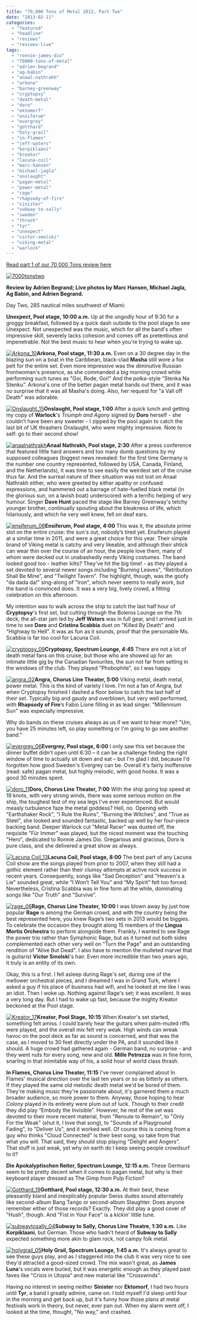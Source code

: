 ```yaml
---
title: "70,000 Tons of Metal 2013, Part Two"
date: "2013-02-11"
categories: 
  - "featured"
  - "headline"
  - "reviews"
  - "reviews-live"
tags: 
  - "ronnie-james-dio"
  - "70000-tons-of-metal"
  - "adrien-begrand"
  - "ag-babin"
  - "anaal-nathrakh"
  - "arkona"
  - "barney-greenway"
  - "cryptopsy"
  - "death-metal"
  - "doro"
  - "ektomorf"
  - "ensiferum"
  - "evergrey"
  - "gotthard"
  - "holy-grail"
  - "in-flames"
  - "jeff-waters"
  - "korpiklaani"
  - "kreator"
  - "lacuna-coil"
  - "marc-hansen"
  - "michael-jagla"
  - "onslaught"
  - "pagan-metal"
  - "power-metal"
  - "rage"
  - "rhapsody-of-fire"
  - "sinister"
  - "subway-to-sally"
  - "sweden"
  - "thrash"
  - "tyr"
  - "unexpect"
  - "victor-smolski"
  - "viking-metal"
  - "warlock"
---
```


[Read part 1 of our 70,000 Tons review here](http://www.hellbound.ca/2013/02/70000-tons-of-metal-2013-part-one/)

[![7000tonstwo](http://www.hellbound.ca/wp-content/uploads/2013/02/7000tonstwo-590x328.gif)](http://www.hellbound.ca/wp-content/uploads/2013/02/7000tonstwo.gif)

**Review by Adrien Begrand; Live photos by Marc Hansen, Michael Jagla, Ag Babin, and Adrien Begrand.**

Day Two, 285 nautical miles southwest of Miami:

**Unexpect, Pool stage, 10:00 a.m.** Up at the ungodly hour of 9:30 for a groggy breakfast, followed by a quick dash outside to the pool stage to see Unexpect. Not unexpected was the music, which for all the band's often impressive skill, severely lacks cohesion and comes off as pretentious and impenetrable. Not the best music to hear when you're trying to wake up.

[![Arkona_10](http://www.hellbound.ca/wp-content/uploads/2013/02/Arkona_10-182x182.jpg)](http://www.hellbound.ca/wp-content/uploads/2013/02/Arkona_10.jpg)**Arkona, Pool stage, 11:30 a.m.** Even on a 30 degree day in the blazing sun on a boat in the Caribbean, black-clad **Masha** still wore a fox pelt for the entire set. Even more impressive was the diminutive Russian frontwoman's presence, as she commanded a big morning crowd while performing such tunes as "Goi, Rode, Goi!" And the polka-style “Stenka Na Stenku”. Arkona's one of the better pagan metal bands out there, and it was no surprise that it was all Masha's doing. Also, her request for "a Vall off Death" was adorable.

[![Onslaught_15](http://www.hellbound.ca/wp-content/uploads/2013/02/Onslaught_15-182x182.jpg)](http://www.hellbound.ca/wp-content/uploads/2013/02/Onslaught_15.jpg)**Onslaught, Pool stage, 1:00** After a quick lunch and getting my copy of **Warlock**'s _Triumph and Agony_ signed by **Doro** herself - she couldn't have been any sweeter - I zipped by the pool again to catch the last bit of UK thrashers Onslaught, who were mighty impressive. Note to self: go to their second show!

[![anaalnathrakh](http://www.hellbound.ca/wp-content/uploads/2013/02/anaalnathrakh2-182x182.jpg)](http://www.hellbound.ca/wp-content/uploads/2013/02/anaalnathrakh2.jpg)**Anaal Nathrakh, Pool stage, 2:30** After a press conference that featured little hard answers and too many dumb questions by my supposed colleagues (biggest news revealed: for the first time Germany is the number one country represented, followed by USA, Canada, Finland, and the Netherlands), it was time to see easily the weirdest set of the cruise thus far. And the surreal nature of their situation was not lost on Anaal Nathrakh either, who were greeted by either apathy or confused expressions, and hammered out a barrage of hate-fuelled black metal (in the glorious sun, on a lavish boat) underscored with a terrific helping of wry humour. Singer **Dave Hunt** paced the stage like Barney Greenway's tetchy younger brother, continually spouting about the bleakness of life, which hilariously, and which he very well knew, fell on deaf ears.

[![ensiferum_06](http://www.hellbound.ca/wp-content/uploads/2013/02/ensiferum_06-182x182.jpg)](http://www.hellbound.ca/wp-content/uploads/2013/02/ensiferum_06.jpg)**Ensiferum, Pool stage, 4:00** This was it, the absolute prime slot on the entire cruise: the sun's out, nobody’s tired yet. Ensiferum played at a similar time in 2011, and were a great choice for this year. Their simple brand of Viking metal is catchy and very likeable, and although their shtick can wear thin over the course of an hour, the people love them, many of whom were decked out in unabashedly nerdy Viking costumes. The band looked good too - leather kilts? They've hit the big time! - as they played a set devoted to several newer songs including "Burning Leaves", “Retribution Shall Be Mine”, and "Twilight Tavern". The highlight, though, was the goofy "da dada da!" sing-along of "Iron", which never seems to really work, but the band is convinced does. It was a very big, lively crowd, a fitting celebration on this afternoon.

My intention was to walk across the ship to catch the last half hour of **Cryptopsy**'s first set, but cutting through the Boleros Lounge on the 7th deck, the all-star jam led by **Jeff Waters** was in full gear, and I arrived just in time to see **Doro** and **Cristina Scabbia** duet on "Killed By Death" and "Highway to Hell". It was as fun as it sounds, proof that the personable Ms. Scabbia is far too cool for Lacuna Coil.

[![cryptopsy_09](http://www.hellbound.ca/wp-content/uploads/2013/02/cryptopsy_09-182x182.jpg)](http://www.hellbound.ca/wp-content/uploads/2013/02/cryptopsy_09.jpg)**Cryptopsy, Spectrum Lounge, 4:45** There are not a lot of death metal fans on this cruise, but those who are showed up for an intimate little gig by the Canadian favourites, the sun not far from setting in the windows of the club. They played "Phobophile", so I was happy.

[![angra_02](http://www.hellbound.ca/wp-content/uploads/2013/02/angra_02-182x182.jpg)](http://www.hellbound.ca/wp-content/uploads/2013/02/angra_02.jpg)**Angra, Chorus Line Theater, 5:00** Viking metal, death metal, power metal. This is the kind of variety I love. I'm not a fan of Angra, but when Cryptopsy finished I dashed a floor below to catch the last half of their set. Typically big and gaudy and overblown, but very well performed, with **Rhapsody of Fire**’s Fabio Lione filling in as lead singer. "Millennium Sun" was especially impressive.

Why do bands on these cruises always as us if we want to hear more? "Um, you have 25 minutes left, so play something or I'm going to go see another band."

[![evergrey_06](http://www.hellbound.ca/wp-content/uploads/2013/02/evergrey_06-182x182.jpg)](http://www.hellbound.ca/wp-content/uploads/2013/02/evergrey_06.jpg)**Evergrey, Pool stage, 6:00** I only saw this set because the dinner buffet didn't open until 6:30 – it can be a challenge finding the right window of time to actually sit down and eat – but I'm glad I did, because I'd forgotten how good Sweden's Evergrey can be. Overall it's fairly inoffensive (read: safe) pagan metal, but highly melodic, with good hooks. It was a good 30 minutes spent.

[![doro_11](http://www.hellbound.ca/wp-content/uploads/2013/02/doro_11-182x182.jpg)](http://www.hellbound.ca/wp-content/uploads/2013/02/doro_11.jpg)**Doro, Chorus Line Theater, 7:00** With the ship going top speed at 19 knots, with very strong winds, there was some serious motion on the ship, the toughest test of my sea legs I've ever experienced. But would measly turbulence faze the metal goddess? Hell, no. Opening with "Earthshaker Rock", "I Rule the Ruins", "Burning the Witches", and "True as Steel", she looked and sounded fantastic, backed up well by her four-piece backing band. Deeper Warlock cut "Metal Racer" was dusted off, the requisite "Für Immer" was played, but the nicest moment was the touching "Hero", dedicated to Ronnie James Dio. Gregarious and gracious, Doro is pure class, and she delivered a great show as always.

[![Lacuna Coil_13](http://www.hellbound.ca/wp-content/uploads/2013/02/Lacuna-Coil_13-182x182.jpg)](http://www.hellbound.ca/wp-content/uploads/2013/02/Lacuna-Coil_13.jpg)**Lacuna Coil, Pool stage, 8:00** The best part of any Lacuna Coil show are the songs played from prior to 2007, when they still had a gothic element rather than their clumsy attempts at active rock success in recent years. Consequently, songs like "Sad Deception" and "Heaven's a Lie" sounded great, while “I Won’t Tell You” and “My Spirit” felt too forced. Nevertheless, Cristina Scabbia was in fine form all the while, dominating songs like "Our Truth" and "Survive".

[![rage_06](http://www.hellbound.ca/wp-content/uploads/2013/02/rage_06-182x182.jpg)](http://www.hellbound.ca/wp-content/uploads/2013/02/rage_06.jpg)**Rage, Chorus Line Theater, 10:00** I was blown away by just how popular **Rage** is among the German crowd, and with the country being the best represented here, you knew Rage’s two sets in 2013 would be biggies. To celebrate the occasion they brought along 15 members of the **Lingua Mortis Orchestra** to perform alongside them. Frankly, I wanted to see Rage the power trio rather than Symphonic Rage, but as it turned out both sides complemented each other very well on "Turn the Page" and an outstanding rendition of "Alive But Dead". I also have to mention the mulleted marvel that is guitarist **Victor Smolski**'s hair. Even more incredible than two years ago, it truly is an entity of its own.

Okay, this is a first. I fell asleep during Rage's set, during one of the mellower orchestral pieces, and I dreamed I was in Grand Turk, where I asked a guy if his place of business had wifi, and he looked at me like I was an idiot. Then I woke up. Nothing against Rage's set; it was excellent. It was a very long day. But I had to wake up fast, because the mighty Kreator beckoned at the Pool stage.

[![Kreator_17](http://www.hellbound.ca/wp-content/uploads/2013/02/Kreator_17-182x182.jpg)](http://www.hellbound.ca/wp-content/uploads/2013/02/Kreator_17.jpg)**Kreator, Pool Stage, 10:15** When Kreator's set started, something felt amiss. I could barely hear the guitars when palm-muted riffs were played, and the overall mix felt very weak. High winds can wreak havoc on the pool deck as far as sound is concerned, and that was the case, as I moved to 30 feet directly under the PA, and it sounded like it should. A huge crowd had gathered again - German band, no surprise - and they went nuts for every song, new and old. **Mille Petrozza** was in fine form, snarling in that inimitable way of his, a solid hour of world class thrash.

**In Flames, Chorus Line Theater, 11:15** I've never complained about In Flames' musical direction over the last ten years or so as bitterly as others. If they played the same old melodic death metal we'd be bored of them. They're making music they're passionate about, it's garnered them a much broader audience, so more power to them. Anyway, those hoping to hear _Colony_ played in its entirety were plum out of luck. Though to their credit they did play “Embody the Invisible”. However, he rest of the set was devoted to their more recent material, from "Reroute to Remain", to "Only For the Weak" (shut it, I love that song), to "Sounds of a Playground Fading", to "Deliver Us", and it worked well. Of course this is coming from a guy who thinks "Cloud Connected" is their best song, so take from that what you will. That said, they should stop playing "Delight and Angers". That stuff is just weak, yet why on earth do I keep seeing people crowdsurf to it?

**Die Apokalyptischen Reiter, Spectrum Lounge, 12:15 a.m.** These Germans seem to be pretty decent when it comes to pagan metal, but why is their keyboard player dressed as The Gimp from Pulp Fiction?

[![Gotthard_19](http://www.hellbound.ca/wp-content/uploads/2013/02/Gotthard_19-182x182.jpg)](http://www.hellbound.ca/wp-content/uploads/2013/02/Gotthard_19.jpg)**Gotthard, Pool stage, 12:30 a.m.** At their best, these pleasantly bland and inexplicably popular Swiss dudes sound alternately like second-album Bang Tango or second-album Slaughter. Does anyone remember either of those records? Exactly. They did play a good cover of "Hush", though. And "Fist in Your Face" is a kickin' little tune.

[![subwaytosally_04](http://www.hellbound.ca/wp-content/uploads/2013/02/subwaytosally_04-182x182.jpg)](http://www.hellbound.ca/wp-content/uploads/2013/02/subwaytosally_04.jpg)**Subway to Sally, Chorus Line Theatre, 1:30 a.m.** Like **Korpiklaani**, but German. Those who hadn't heard of **Subway to Sally** expected something more akin to glam rock, not campy folk metal.

[![holygrail_05](http://www.hellbound.ca/wp-content/uploads/2013/02/holygrail_05-182x182.jpg)](http://www.hellbound.ca/wp-content/uploads/2013/02/holygrail_05.jpg)**Holy Grail, Spectrum Lounge, 1:45 a.m.** It's always great to see these guys play, and as I staggered into the club it was very nice to see they'd attracted a good-sized crowd. The mix wasn't great, as **James Luna**'s vocals were buried, but it was energetic enough as they played past faves like "Crisis in Utopia" and new material like "Crosswinds".

Having no interest in seeing neither **Sinister** nor **Ektomorf**, I had two hours until **Tyr**, a band I greatly admire, came on. I told myself I'd sleep until four in the morning and get back up, but it's funny how those plans at metal festivals work in theory, but never, ever pan out. When my alarm went off, I looked at the time, thought, "No way," and crashed.
